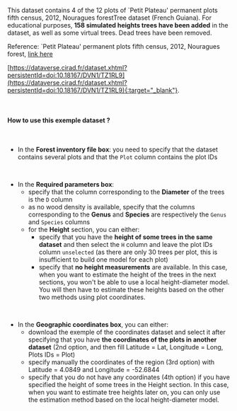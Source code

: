 This dataset contains 4 of the 12 plots of `Petit Plateau' permanent plots fifth census, 2012, Nouragues forestTree dataset (French Guiana). For educational purposes, **158 simulated heights trees have been added** in the dataset, as well as some virtual trees. Dead trees have been removed.

Reference: `Petit Plateau' permanent plots fifth census, 2012, Nouragues forest, <a href="https://dataverse.cirad.fr/dataset.xhtml?persistentId=doi:10.18167/DVN1/TZ1RL9">link here</a>

[https://dataverse.cirad.fr/dataset.xhtml?persistentId=doi:10.18167/DVN1/TZ1RL9](https://dataverse.cirad.fr/dataset.xhtml?persistentId=doi:10.18167/DVN1/TZ1RL9){:target="_blank"}.

<br>

#### **How to use this exemple dataset ?**

<br>

- In the **Forest inventory file box**: you need to specify that the dataset contains several plots and that the `Plot` column contains the plot IDs

<br>

- In the **Required parameters box**: 
  - specify that the column corresponding to the **Diameter** of the trees is the `D` column
  - as no wood density is available, specify that the columns corresponding to the **Genus** and **Species** are respectively the `Genus` and `Species` columns
  - for the **Height** section, you can either: 
    - specify that you have the **height of some trees in the same dataset** and then select the `H` column and leave the plot IDs column `unselected` (as there are only 30 trees per plot, this is insufficient to build one model for each plot)
    - specify that **no height measurements** are available. In this case, when you want to estimate the height of the trees in the next sections, you won't be able to use a local height-diameter model. You will then have to estimate these heights based on the other two methods using plot coordinates.

<br>

- In the **Geographic coordinates box**, you can either:
  - download the exemple of the coordinates dataset and select it after specifying that you have **the coordinates of the plots in another dataset** (2nd option, and then fill Latitude = Lat, Longitude = Long, Plots IDs = Plot)
  - specify manually the coordinates of the region (3rd option) with Latitude = 4.0849 and Longitude = -52.6844
  - specify that you do not have any coordinates (4th option) if you have specified the height of some trees in the Height section. In this case, when you want to estimate tree heights later on, you can only use the estimation method based on the local height-diameter model.


